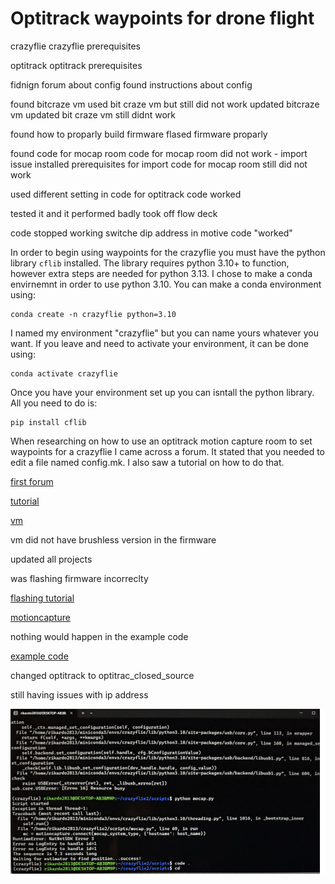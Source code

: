 # Optitrack waypoints for drone flight

crazyflie
crazyflie prerequisites

optitrack 
optitrack prerequisites


fidnign forum about config
found instructions about config

found bitcraze vm used bit craze vm but still did not work
updated bitcraze vm
updated bit craze vm still didnt work

found how to proparly build firmware
flased firmware proparly

found code for mocap room
code for mocap room did not work - import issue
installed prerequisites for import
code for mocap room still did not work

used different setting in code for optitrack
code worked

tested it and it performed badly
took off flow deck

code stopped working
switche dip address in motive
code "worked"

In order to begin using waypoints for the crazyflie you must have the python library `cflib` installed. The library requires python 3.10+ to function, however extra steps are needed for python 3.13. I chose to make a conda envirnemnt in order to use python 3.10. You can make a conda environment using:   
```
conda create -n crazyflie python=3.10
```
I named my environment "crazyflie" but you can name yours whatever you want. If you leave and need to activate your environment, it can be done using:
```
conda activate crazyflie
```
 Once you have your environment set up you can isntall the python library. All you need to do is:

```
pip install cflib
```

When researching on how to use an optitrack motion capture room to set waypoints for a crazyflie I came across a forum. It stated that you needed to edit a file named config.mk. I also saw a tutorial on how to do that.

[first forum](https://forum.bitcraze.io/viewtopic.php?t=2964)

[tutorial](https://wiki.bitcraze.io/doc:crazyflie:api:firmware:deck:howto)

[vm](https://github.com/bitcraze/bitcraze-vm)

vm did not have brushless version in the firmware

updated all projects

was flashing firmware incorreclty 

[flashing tutorial](https://www.bitcraze.io/documentation/repository/crazyflie-firmware/master/building-and-flashing/build/#dependencies)

[motioncapture](https://github.com/IMRCLab/libmotioncapture)

nothing would happen in the example code

[example code](=https://github.com/bitcraze/crazyflie-lib-python/tree/master/examples/mocap)

changed optitrack to optitrac_closed_source

still having issues with ip address

![alt text](image-1.png) 